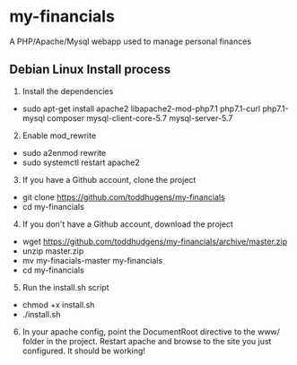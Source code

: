 # my-financials
A PHP/Apache/Mysql webapp used to manage personal finances

## Debian Linux Install process

1. Install the dependencies
  * sudo apt-get install apache2 libapache2-mod-php7.1 php7.1-curl php7.1-mysql composer mysql-client-core-5.7 mysql-server-5.7

2. Enable mod_rewrite
  * sudo a2enmod rewrite
  * sudo systemctl restart apache2

3. If you have a Github account, clone the project
  * git clone https://github.com/toddhugens/my-financials
  * cd my-financials

4. If you don't have a Github account, download the project
  * wget https://github.com/toddhudgens/my-financials/archive/master.zip
  * unzip master.zip
  * mv my-finacials-master my-financials
  * cd my-financials
  
5. Run the install.sh script
  * chmod +x install.sh
  * ./install.sh

6. In your apache config, point the DocumentRoot directive to the www/ folder in the project. Restart apache and browse to the site you just configured. It should be working!
